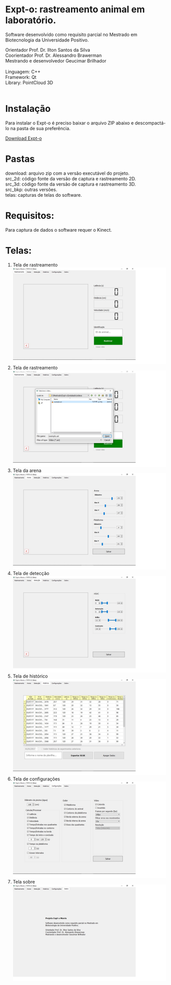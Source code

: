# Expt-o: rastreamento animal em laboratório.

Software desenvolvido como requisito parcial no Mestrado em Biotecnologia da Universidade Positivo.

Orientador Prof. Dr. Ilton Santos da Silva<br>
Coorientador Prof. Dr. Alessandro Brawerman<br>
Mestrando e desenvolvedor Geucimar Brilhador<br>
<br>
Linguagem: C++<br>
Framework: Qt<br>
Library: PointCloud 3D<br>
<br>

# Instalação
Para instalar o Expt-o é preciso baixar o arquivo ZIP abaixo e descompactá-lo na pasta de sua preferência.<br>

[Download Expt-o](https://github.com/gilbriatore/expt-o/raw/main/download/Expt-o.zip)

# Pastas
download: arquivo zip com a versão executável do projeto.<br>
src_2d: código fonte da versão de captura e rastreamento 2D.<br>
src_3d: código fonte da versão de captura e rastreamento 3D.<br>
src_bkp: outras versões.<br>
telas: capturas de telas do software.<br>

# Requisitos:
Para captura de dados o software requer o Kinect.

# Telas:

1. Tela de rastreamento<br>
![alt text](https://github.com/gilbriatore/expt-o/raw/main/Telas/01_rastreamento.jpg "Tela de rastreamento")<br>
2. Tela de rastreamento<br>
![alt text](https://github.com/gilbriatore/expt-o/raw/main/Telas/07_captura_01.jpg "Tela de rastreamento")<br>
3. Tela da arena<br>
![alt text](https://github.com/gilbriatore/expt-o/raw/main/Telas/02_arena.jpg "Tela da arena")<br>
4. Tela de detecção<br>
![alt text](https://github.com/gilbriatore/expt-o/raw/main/Telas/03_deteccao.jpg "Tela de detecção")<br>
5. Tela de histórico<br>
![alt text](https://github.com/gilbriatore/expt-o/raw/main/Telas/04_historico.jpg "Tela de histórico")<br>
6. Tela de configurações<br>
![alt text](https://github.com/gilbriatore/expt-o/raw/main/Telas/05_configuracoes.jpg "Tela de configurações")<br>
7. Tela sobre<br>
![alt text](https://github.com/gilbriatore/expt-o/raw/main/Telas/06_sobre.jpg "Tela sobre")
